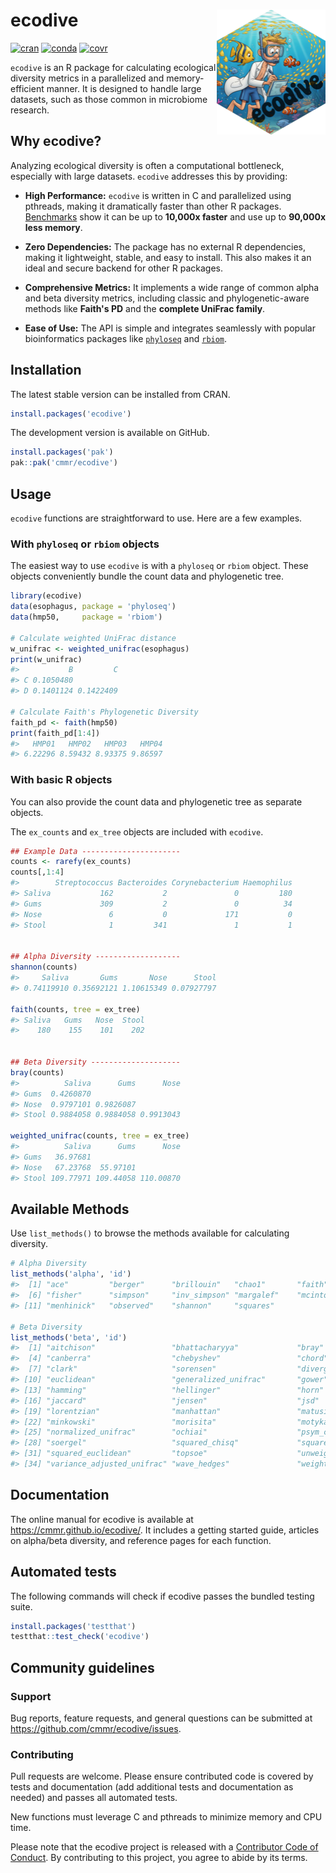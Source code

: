 # ecodive <img src="man/figures/logo.png" align="right" width="174" height="200" alt="ecodive logo" />

<!-- badges: start -->
[![cran](https://www.r-pkg.org/badges/version/ecodive)](https://CRAN.R-project.org/package=ecodive)
[![conda](https://anaconda.org/conda-forge/r-ecodive/badges/version.svg)](https://anaconda.org/conda-forge/r-ecodive)
[![covr](https://codecov.io/gh/cmmr/ecodive/graph/badge.svg)](https://app.codecov.io/gh/cmmr/ecodive)
<!-- badges: end -->

`ecodive` is an R package for calculating ecological diversity metrics in a
parallelized and memory-efficient manner. It is designed to handle large
datasets, such as those common in microbiome research.


## Why ecodive?

Analyzing ecological diversity is often a computational bottleneck, especially
with large datasets. `ecodive` addresses this by providing:

* **High Performance:** `ecodive` is written in C and parallelized using pthreads, making it dramatically faster than other R packages. [Benchmarks](https://cmmr.github.io/ecodive/articles/benchmark.html) show it can be up to **10,000x faster** and use up to **90,000x less memory**.

* **Zero Dependencies:** The package has no external R dependencies, making it lightweight, stable, and easy to install. This also makes it an ideal and secure backend for other R packages.

* **Comprehensive Metrics:** It implements a wide range of common alpha and beta diversity metrics, including classic and phylogenetic-aware methods like **Faith's PD** and the **complete UniFrac family**.

* **Ease of Use:** The API is simple and integrates seamlessly with popular bioinformatics packages like [`phyloseq`](http://joey711.github.io/phyloseq/) and [`rbiom`](https://cmmr.github.io/rbiom/).



## Installation

The latest stable version can be installed from CRAN.

``` r
install.packages('ecodive')
```

The development version is available on GitHub.

``` r
install.packages('pak')
pak::pak('cmmr/ecodive')
```


## Usage

`ecodive` functions are straightforward to use. Here are a few examples.


### With `phyloseq` or `rbiom` objects

The easiest way to use `ecodive` is with a `phyloseq` or `rbiom` object. These
objects conveniently bundle the count data and phylogenetic tree.

``` r
library(ecodive)
data(esophagus, package = 'phyloseq')
data(hmp50,     package = 'rbiom')

# Calculate weighted UniFrac distance
w_unifrac <- weighted_unifrac(esophagus)
print(w_unifrac)
#>           B         C
#> C 0.1050480          
#> D 0.1401124 0.1422409

# Calculate Faith's Phylogenetic Diversity
faith_pd <- faith(hmp50)
print(faith_pd[1:4])
#>   HMP01   HMP02   HMP03   HMP04 
#> 6.22296 8.59432 8.93375 9.86597 
```


### With basic R objects

You can also provide the count data and phylogenetic tree as separate objects.

The `ex_counts` and `ex_tree` objects are included with `ecodive`.

``` r
## Example Data ----------------------
counts <- rarefy(ex_counts)
counts[,1:4]
#>        Streptococcus Bacteroides Corynebacterium Haemophilus
#> Saliva           162           2               0         180
#> Gums             309           2               0          34
#> Nose               6           0             171           0
#> Stool              1         341               1           1


## Alpha Diversity -------------------
shannon(counts)
#>     Saliva       Gums       Nose      Stool 
#> 0.74119910 0.35692121 1.10615349 0.07927797 

faith(counts, tree = ex_tree)
#> Saliva   Gums   Nose  Stool 
#>    180    155    101    202 


## Beta Diversity --------------------
bray(counts)
#>          Saliva      Gums      Nose
#> Gums  0.4260870                    
#> Nose  0.9797101 0.9826087          
#> Stool 0.9884058 0.9884058 0.9913043

weighted_unifrac(counts, tree = ex_tree)
#>          Saliva      Gums      Nose
#> Gums   36.97681                    
#> Nose   67.23768  55.97101          
#> Stool 109.77971 109.44058 110.00870
```


## Available Methods

Use `list_methods()` to browse the methods available for calculating diversity.

``` r
# Alpha Diversity
list_methods('alpha', 'id')
#>  [1] "ace"         "berger"      "brillouin"   "chao1"       "faith"      
#>  [6] "fisher"      "simpson"     "inv_simpson" "margalef"    "mcintosh"   
#> [11] "menhinick"   "observed"    "shannon"     "squares"    

# Beta Diversity
list_methods('beta', 'id')
#>  [1] "aitchison"                 "bhattacharyya"             "bray"                     
#>  [4] "canberra"                  "chebyshev"                 "chord"                    
#>  [7] "clark"                     "sorensen"                  "divergence"               
#> [10] "euclidean"                 "generalized_unifrac"       "gower"                    
#> [13] "hamming"                   "hellinger"                 "horn"                     
#> [16] "jaccard"                   "jensen"                    "jsd"                      
#> [19] "lorentzian"                "manhattan"                 "matusita"                 
#> [22] "minkowski"                 "morisita"                  "motyka"                   
#> [25] "normalized_unifrac"        "ochiai"                    "psym_chisq"               
#> [28] "soergel"                   "squared_chisq"             "squared_chord"            
#> [31] "squared_euclidean"         "topsoe"                    "unweighted_unifrac"       
#> [34] "variance_adjusted_unifrac" "wave_hedges"               "weighted_unifrac"   
```


## Documentation

The online manual for ecodive is available at
<https://cmmr.github.io/ecodive/>. It includes a getting started guide,
articles on alpha/beta diversity, and reference pages for each function.



## Automated tests

The following commands will check if ecodive passes the bundled testing
suite.

``` r
install.packages('testthat')
testthat::test_check('ecodive')
```



## Community guidelines


### Support

Bug reports, feature requests, and general questions can be submitted at
<https://github.com/cmmr/ecodive/issues>.


### Contributing

Pull requests are welcome. Please ensure contributed code is covered by
tests and documentation (add additional tests and documentation as
needed) and passes all automated tests.

New functions must leverage C and pthreads to minimize memory and CPU time.

Please note that the ecodive project is released with a [Contributor Code of
Conduct](https://cmmr.github.io/ecodive/CODE_OF_CONDUCT.html). By contributing
to this project, you agree to abide by its terms.
